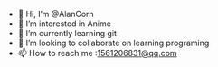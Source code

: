 - 👋 Hi, I’m @AlanCorn
- 👀 I’m interested in Anime
- 🌱 I’m currently learning git
- 💞️ I’m looking to collaborate on learning programing
- 📫 How to reach me :1561206831@qq.com

<!---
AlanCorn/AlanCorn is a ✨ special ✨ repository because its `README.md` (this file) appears on your GitHub profile.
You can click the Preview link to take a look at your changes.
--->
